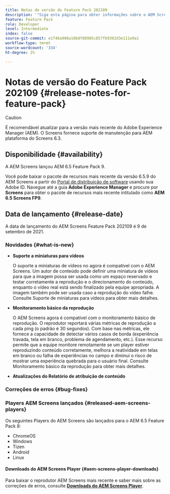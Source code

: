 ```yaml
---
title: Notas de versão do Feature Pack 202109
description: '"Siga esta página para obter informações sobre o AEM Screens Feature Pack 202105 lançado em 22 de setembro de 2021."'
feature: Feature Pack
role: Developer
level: Intermediate
index: false
source-git-commit: e1f46a908a10bdf08985c857fb9302d3e111e9a1
workflow-type: tm+mt
source-wordcount: '334'
ht-degree: 2%

---
```


# Notas de versão do Feature Pack 202109 {#release-notes-for-feature-pack}

>[!CAUTION]
>É recomendável atualizar para a versão mais recente do Adobe Experience Manager (AEM). O Screens fornece suporte de manutenção para AEM plataforma do Screens 6.3.

## Disponibilidade {#availability}

A AEM Screens lançou AEM 6.5 Feature Pack 9.

Você pode baixar o pacote de recursos mais recente da versão 6.5.9 do AEM Screens a partir do [Portal de distribuição de software](https://experience.adobe.com/#/downloads/content/software-distribution/en/aem.html) usando sua Adobe ID. Navegue até a guia **Adobe Experience Manager** e procure por **Screens** para obter o pacote de recursos mais recente intitulado como **AEM 6.5 Screens FP9**.

## Data de lançamento {#release-date}

A data de lançamento do AEM Screens Feature Pack 202109 é 9 de setembro de 2021.

### Novidades {#what-is-new}

* **Suporte a miniaturas para vídeos**

   O suporte a miniaturas de vídeos no agora é compatível com o AEM Screens. Um autor de conteúdo pode definir uma miniatura de vídeos para que a imagem possa ser usada como um espaço reservado e testar corretamente a reprodução e o direcionamento do conteúdo, enquanto o vídeo real está sendo finalizado pela equipe apropriada. A imagem também pode ser usada caso a reprodução do vídeo falhe.
Consulte Suporte de miniaturas para vídeos para obter mais detalhes.

* **Monitoramento básico da reprodução**

   O AEM Screens agora é compatível com o monitoramento básico de reprodução. O reprodutor reportará várias métricas de reprodução a cada ping (o padrão é 30 segundos). Com base nas métricas, ele fornece a capacidade de detectar vários casos de borda (experiência travada, tela em branco, problema de agendamento, etc.). Esse recurso permite que a equipe monitore remotamente se um player estiver reproduzindo conteúdo corretamente, melhora a reatividade em telas em branco ou falha de experiências no campo e diminui o risco de mostrar uma experiência quebrada para o usuário final.
Consulte Monitoramento básico da reprodução para obter mais detalhes.

* **Atualizações do Relatório de atribuição de conteúdo**



### Correções de erros {#bug-fixes}



### Players AEM Screens lançados {#released-aem-screens-players}

Os seguintes Players do AEM Screens são lançados para o AEM 6.5 Feature Pack 8:

* ChromeOS
* Windows
* Tizen
* Android
* Linux

#### Downloads do AEM Screens Player  {#aem-screens-player-downloads}

Para baixar o reprodutor AEM Screens mais recente e saber mais sobre as correções de erros, consulte **[Downloads do AEM Screens Player](https://download.macromedia.com/screens/index.html)**.
